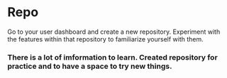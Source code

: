 # Repo
Go to your user dashboard and create a new repository. Experiment with the features within that repository to familiarize yourself with them.

### There is a lot of imformation to learn. Created repository for practice and to have a space to try new things.
